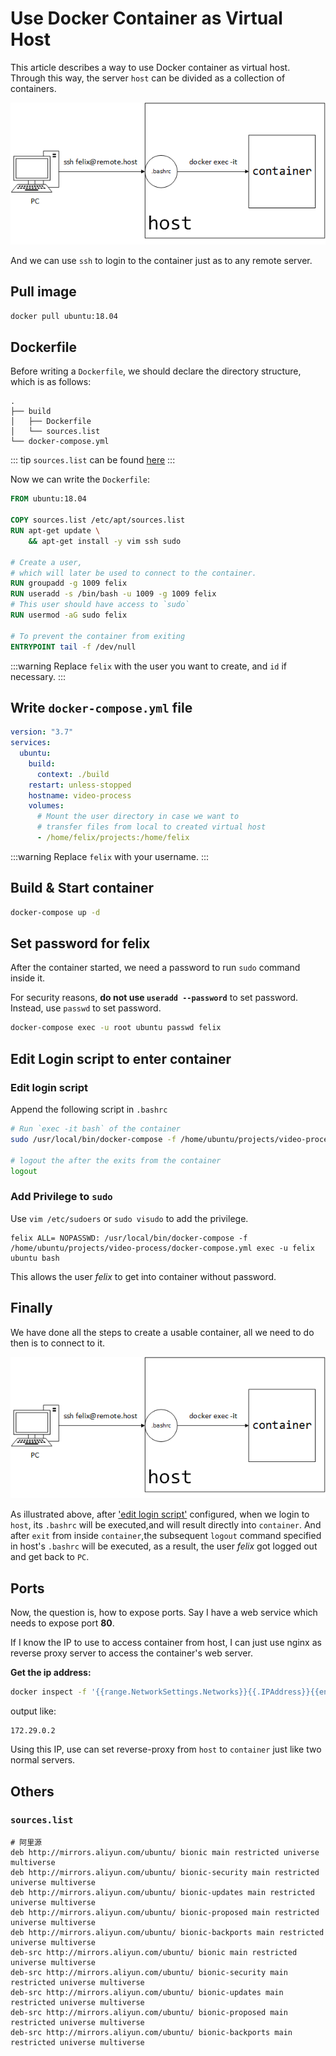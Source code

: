 # Use Docker Container as Virtual Host

This article describes a way to use Docker container as virtual host.
Through this way, the server `host` can be divided as a collection of containers.

![1615275697937](./images/Use-As-Virtual-Host/1615275697937.png)

And we can use `ssh` to login to the container just as to any remote server.

## Pull image

```bash
docker pull ubuntu:18.04
```

## Dockerfile

Before writing a `Dockerfile`, we should declare the directory structure, which is as follows:

```
.
├── build
│   ├── Dockerfile
│   └── sources.list
└── docker-compose.yml
```

::: tip
`sources.list` can be found [here](#sources-list)
:::

Now we can write the `Dockerfile`:

```dockerfile {9,10,12}
FROM ubuntu:18.04

COPY sources.list /etc/apt/sources.list
RUN apt-get update \
    && apt-get install -y vim ssh sudo

# Create a user,
# which will later be used to connect to the container.
RUN groupadd -g 1009 felix
RUN useradd -s /bin/bash -u 1009 -g 1009 felix
# This user should have access to `sudo`
RUN usermod -aG sudo felix

# To prevent the container from exiting
ENTRYPOINT tail -f /dev/null
```

:::warning
Replace `felix` with the user you want to create, and `id` if necessary.
:::

## Write `docker-compose.yml` file

```yaml {11}
version: "3.7"
services:
  ubuntu:
    build:
      context: ./build
    restart: unless-stopped
    hostname: video-process
    volumes:
      # Mount the user directory in case we want to
      # transfer files from local to created virtual host
      - /home/felix/projects:/home/felix

```

:::warning
Replace `felix` with your username.
:::

## Build & Start container

```bash
docker-compose up -d
```

## Set password for felix

After the container started, we need a password to run `sudo` command inside it.

For security reasons, **do not use `useradd --password`** to set password.
Instead, use `passwd` to set password.

```bash
docker-compose exec -u root ubuntu passwd felix
```

## Edit Login script to enter container

### Edit login script

Append the following script in `.bashrc`

```bash
# Run `exec -it bash` of the container
sudo /usr/local/bin/docker-compose -f /home/ubuntu/projects/video-process/docker-compose.yml exec -u felix ubuntu bash

# logout the after the exits from the container
logout
```

### Add Privilege to `sudo`

Use `vim /etc/sudoers` or `sudo visudo` to add the privilege.

```
felix ALL= NOPASSWD: /usr/local/bin/docker-compose -f /home/ubuntu/projects/video-process/docker-compose.yml exec -u felix ubuntu bash
```

This allows the user *felix* to get into container without password.

## Finally

We have done all the steps to create a usable container,
all we need to do then is to connect to it.

![1615275697937](./images/Use-As-Virtual-Host/1615275697937.png)

As illustrated above, after ['edit login script'](#edit-login-script-to-enter-container) configured,
when we login to `host`, its `.bashrc` will be executed,and will result directly into `container`.
And after `exit` from inside `container`,the subsequent `logout` command specified in host's `.bashrc` will be executed,
as a result, the user *felix* got logged out and get back to `PC`.

## Ports

Now, the question is, how to expose ports. Say I have a web service which needs to expose port **80**.

If I know the IP to use to access container from host, I can just use nginx as reverse proxy server to access the container's web server.

**Get the ip address:**

```bash
docker inspect -f '{{range.NetworkSettings.Networks}}{{.IPAddress}}{{end}}' <container>
```

output like:

```
172.29.0.2
```

Using this IP, use can set reverse-proxy from `host` to `container` just
like two normal servers.

## Others

### `sources.list`

```
# 阿里源
deb http://mirrors.aliyun.com/ubuntu/ bionic main restricted universe multiverse
deb http://mirrors.aliyun.com/ubuntu/ bionic-security main restricted universe multiverse
deb http://mirrors.aliyun.com/ubuntu/ bionic-updates main restricted universe multiverse
deb http://mirrors.aliyun.com/ubuntu/ bionic-proposed main restricted universe multiverse
deb http://mirrors.aliyun.com/ubuntu/ bionic-backports main restricted universe multiverse
deb-src http://mirrors.aliyun.com/ubuntu/ bionic main restricted universe multiverse
deb-src http://mirrors.aliyun.com/ubuntu/ bionic-security main restricted universe multiverse
deb-src http://mirrors.aliyun.com/ubuntu/ bionic-updates main restricted universe multiverse
deb-src http://mirrors.aliyun.com/ubuntu/ bionic-proposed main restricted universe multiverse
deb-src http://mirrors.aliyun.com/ubuntu/ bionic-backports main restricted universe multiverse
```
